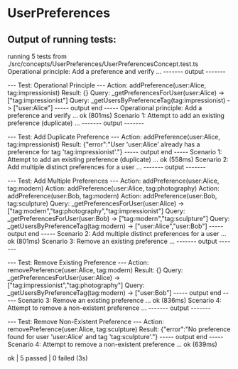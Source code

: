 # UserPreferences

## Output of running tests:

running 5 tests from ./src/concepts/UserPreferences/UserPreferencesConcept.test.ts
Operational principle: Add a preference and verify ...
------- output -------

--- Test: Operational Principle ---
Action: addPreference(user:Alice, tag:impressionist)
Result: {}
Query: _getPreferencesForUser(user:Alice) -> ["tag:impressionist"]
Query: _getUsersByPreferenceTag(tag:impressionist) -> ["user:Alice"]
----- output end -----
Operational principle: Add a preference and verify ... ok (801ms)
Scenario 1: Attempt to add an existing preference (duplicate) ...
------- output -------

--- Test: Add Duplicate Preference ---
Action: addPreference(user:Alice, tag:impressionist)
Result: {"error":"User 'user:Alice' already has a preference for tag 'tag:impressionist'."}
----- output end -----
Scenario 1: Attempt to add an existing preference (duplicate) ... ok (558ms)
Scenario 2: Add multiple distinct preferences for a user ...
------- output -------

--- Test: Add Multiple Preferences ---
Action: addPreference(user:Alice, tag:modern)
Action: addPreference(user:Alice, tag:photography)
Action: addPreference(user:Bob, tag:modern)
Action: addPreference(user:Bob, tag:sculpture)
Query: _getPreferencesForUser(user:Alice) -> ["tag:modern","tag:photography","tag:impressionist"]
Query: _getPreferencesForUser(user:Bob) -> ["tag:modern","tag:sculpture"]
Query: _getUsersByPreferenceTag(tag:modern) -> ["user:Alice","user:Bob"]
----- output end -----
Scenario 2: Add multiple distinct preferences for a user ... ok (801ms)
Scenario 3: Remove an existing preference ...
------- output -------

--- Test: Remove Existing Preference ---
Action: removePreference(user:Alice, tag:modern)
Result: {}
Query: _getPreferencesForUser(user:Alice) -> ["tag:impressionist","tag:photography"]
Query: _getUsersByPreferenceTag(tag:modern) -> ["user:Bob"]
----- output end -----
Scenario 3: Remove an existing preference ... ok (836ms)
Scenario 4: Attempt to remove a non-existent preference ...
------- output -------

--- Test: Remove Non-Existent Preference ---
Action: removePreference(user:Alice, tag:sculpture)
Result: {"error":"No preference found for user 'user:Alice' and tag 'tag:sculpture'."}
----- output end -----
Scenario 4: Attempt to remove a non-existent preference ... ok (639ms)

ok | 5 passed | 0 failed (3s)
